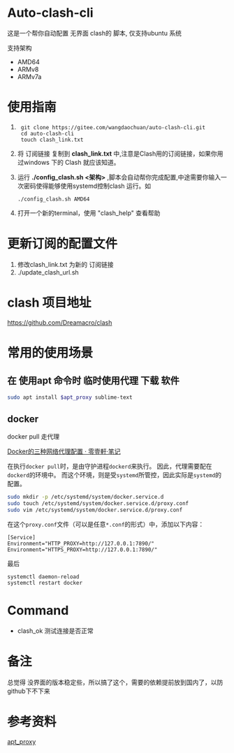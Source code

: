 # Auto-clash-cli

这是一个帮你自动配置 无界面 clash的 脚本, 仅支持ubuntu 系统

支持架构 

- AMD64
- ARMv8
- ARMv7a

# 使用指南

1. ```
    git clone https://gitee.com/wangdaochuan/auto-clash-cli.git
    cd auto-clash-cli
    touch clash_link.txt
   ```

2. 将 订阅链接 复制到 **clash_link.txt** 中,注意是Clash用的订阅链接，如果你用过windows 下的 Clash 就应该知道。

3. 运行 **./config_clash.sh <架构>** ,脚本会自动帮你完成配置,中途需要你输入一次密码使得能够使用systemd控制clash 运行。如
   
   ```
   ./config_clash.sh AMD64
   ```
   
   

4. 打开一个新的terminal，使用 "clash_help" 查看帮助

# 更新订阅的配置文件

1. 修改clash_link.txt 为新的 订阅链接
2. ./update_clash_url.sh

# clash 项目地址

https://github.com/Dreamacro/clash

# 常用的使用场景

## 在 使用apt 命令时 临时使用代理 下载 软件

```bash
sudo apt install $apt_proxy sublime-text
```

## docker

docker pull 走代理

[Docker的三种网络代理配置 &middot; 零壹軒·笔记](https://note.qidong.name/2020/05/docker-proxy/)

在执行`docker pull`时，是由守护进程`dockerd`来执行。 因此，代理需要配在`dockerd`的环境中。 而这个环境，则是受`systemd`所管控，因此实际是`systemd`的配置。

```bash
sudo mkdir -p /etc/systemd/system/docker.service.d
sudo touch /etc/systemd/system/docker.service.d/proxy.conf
sudo vim /etc/systemd/system/docker.service.d/proxy.conf
```

在这个`proxy.conf`文件（可以是任意`*.conf`的形式）中，添加以下内容：

```
[Service]
Environment="HTTP_PROXY=http://127.0.0.1:7890/"
Environment="HTTPS_PROXY=http://127.0.0.1:7890/"
```

最后

```
systemctl daemon-reload
systemctl restart docker
```
# Command
- clash_ok 测试连接是否正常

# 备注

总觉得 没界面的版本稳定些，所以搞了这个，需要的依赖提前放到国内了，以防github下不下来

# 参考资料
[apt_proxy](https://blog.csdn.net/lonelysky/article/details/81059339)
